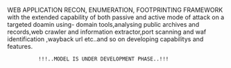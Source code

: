 WEB APPLICATION RECON, ENUMERATION, FOOTPRINTING FRAMEWORK with the extended capability of both passive and active mode of attack on a targeted doamin using- domain tools,analysing public archives and records,web crawler and information extractor,port scanning and waf identification ,wayback url etc..and so on developing capabilitys and features.

              !!!..MODEL IS UNDER DEVELOPMENT PHASE..!!!
